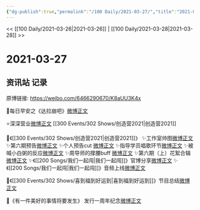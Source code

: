 ```yaml
---
{"dg-publish":true,"permalink":"/100 Daily/2021-03-27/","title":"2021-03-27","created":"2023-04-09T15:12:12.968+08:00","updated":"2023-04-09T15:14:55.402+08:00"}
---
```



<< [[100 Daily/2021-03-26\|2021-03-26]] | [[100 Daily/2021-03-28\|2021-03-28]] >>

# 2021-03-27

## 资讯站 记录

原博链接: https://weibo.com/6466290670/K8aUU3K4x

🌄每日早安之《达拉崩吧》[微博正文](https://m.weibo.cn/6466290670/4619263841141997)

⭐深深营业[微博正文](https://m.weibo.cn/6466290670/4619474635064326) [[300 Events/302 Shows/创造营2021\|创造营2021]]

💮《[[300 Events/302 Shows/创造营2021\|创造营2021]]》
✨工作室帅图[微博正文](https://m.weibo.cn/6466290670/4619452529776014)
✨第六期预告[微博正文](https://m.weibo.cn/6466290670/4619302927597962)
✨个人预告cut [微博正文](https://m.weibo.cn/6466290670/4619333823365849)
✨指导学员唱歌环节[微博正文](https://m.weibo.cn/6466290670/4619434743038225)
✨被喊小白粥的反应[微博正文](https://m.weibo.cn/6466290670/4619450529612187)
✨周导师的撑腰buff [微博正文](https://m.weibo.cn/6466290670/4619427762929780)
✨第六期（上）花絮合辑[微博正文](https://m.weibo.cn/6466290670/4619455223564678)
✨《[[200 Songs/我们一起闯\|我们一起闯]]》官博分享[微博正文](https://m.weibo.cn/6466290670/4619438840876241)
✨《[[200 Songs/我们一起闯\|我们一起闯]]》音频上线[微博正文](https://m.weibo.cn/6466290670/4619446570716098)

💮《[[300 Events/302 Shows/喜到福到好运到\|喜到福到好运到]]》节目总结[微博正文](https://m.weibo.cn/6466290670/4619327334253288)

💮《有一件美好的事情将要发生》
发行一周年纪念[微博正文](https://m.weibo.cn/6466290670/4619299140929443)
